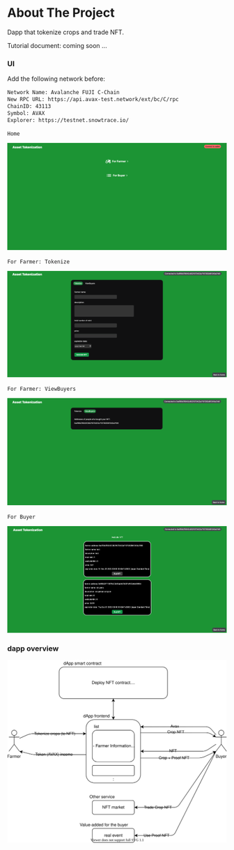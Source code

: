 # About The Project

Dapp that tokenize crops and trade NFT.

Tutorial document: coming soon ...

### UI

Add the following network before:

```
Network Name: Avalanche FUJI C-Chain
New RPC URL: https://api.avax-test.network/ext/bc/C/rpc
ChainID: 43113
Symbol: AVAX
Explorer: https://testnet.snowtrace.io/
```

`Home`

![](/public/Home.png)

`For Farmer: Tokenize`

![](/public/GenerateNFT.png)

`For Farmer: ViewBuyers`

![](/public/ViewBuyers.png)

`For Buyer`

![](/public/List.png)

### dapp overview

![](./hole.drawio.svg)
